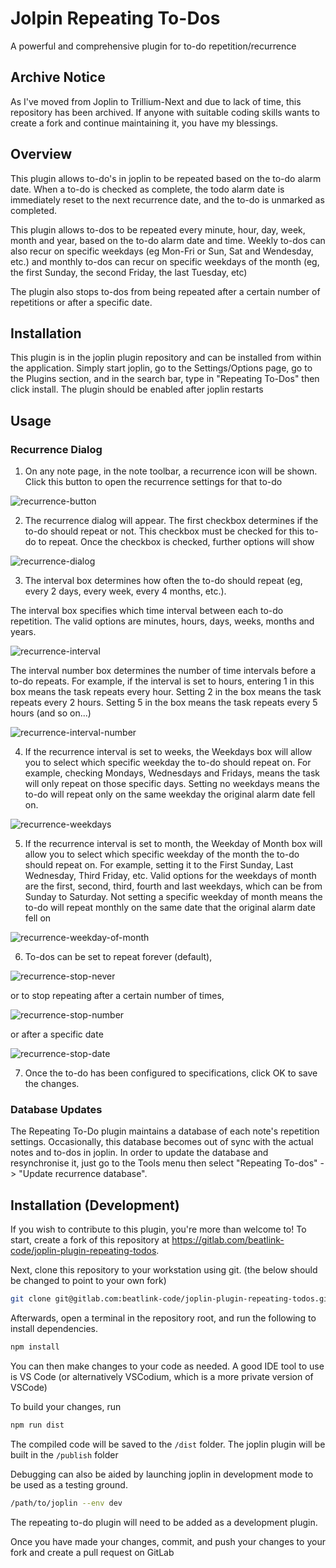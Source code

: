 # Jolpin Repeating To-Dos

A powerful and comprehensive plugin for to-do repetition/recurrence

## Archive Notice
As I've moved from Joplin to Trillium-Next and due to lack of time, this repository has been archived. If anyone with suitable coding skills wants to create a fork and continue maintaining it, you have my blessings. 


## Overview
This plugin allows to-do's in joplin to be repeated based on the to-do alarm date. When a to-do is checked as complete, the todo alarm date is immediately reset to the next recurrence date, and the to-do is unmarked as completed. 

This plugin allows to-dos to be repeated every minute, hour, day, week, month and year, based on the to-do alarm date and time. Weekly to-dos can also recur on specific weekdays (eg Mon-Fri or Sun, Sat and Wendesday, etc.) and monthly to-dos can recur on specific weekdays of the month (eg, the first Sunday, the second Friday, the last Tuesday, etc)

The plugin also stops to-dos from being repeated after a certain number of repetitions or after a specific date.


## Installation
This plugin is in the joplin plugin repository and can be installed from within the application. Simply start joplin, go to the Settings/Options page, go to the Plugins section, and in the search bar, type in "Repeating To-Dos" then click install. The plugin should be enabled after joplin restarts

## Usage

### Recurrence Dialog
1. On any note page, in the note toolbar, a recurrence icon will be shown. Click this button to open the recurrence settings for that to-do

![recurrence-button](./docs/recurrence-button.png)

2. The recurrence dialog will appear. The first checkbox determines if the to-do should repeat or not. This checkbox must be checked for this to-do to repeat. Once the checkbox is checked, further options will show

![recurrence-dialog](docs/recurrence-dialog.png)

3. The interval box determines how often the to-do should repeat (eg, every 2 days, every week, every 4 months, etc.). 

The interval box specifies which time interval between each to-do repetition. The valid options are minutes, hours, days, weeks, months and years.

![recurrence-interval](docs/recurrence-interval.png)

The interval number box determines the number of time intervals before a to-do repeats. For example, if the interval is set to hours, entering 1 in this box means the task repeats every hour. Setting 2 in the box means the task repeats every 2 hours. Setting 5 in the box means the task repeats every 5 hours (and so on...)

![recurrence-interval-number](docs/recurrence-interval-number.png)

4. If the recurrence interval is set to weeks, the Weekdays box will allow you to select which specific weekday the to-do should repeat on. For example, checking Mondays, Wednesdays and Fridays, means the task will only repeat on those specific days. Setting no weekdays means the to-do will repeat only on the same weekday the original alarm date fell on. 

![recurrence-weekdays](docs/recurrence-weekdays.png)

5. If the recurrence interval is set to month, the Weekday of Month box will allow you to select which specific weekday of the month the to-do should repeat on. For example, setting it to the First Sunday, Last Wednesday, Third Friday, etc. Valid options for the weekdays of month are the first, second, third, fourth and last weekdays, which can be from Sunday to Saturday. Not setting a specific weekday of month means the to-do will repeat monthly on the same date that the original alarm date fell on

![recurrence-weekday-of-month](docs/recurrence-weekday-of-month.png)

6. To-dos can be set to repeat forever (default), 

![recurrence-stop-never](docs/recurrence-stop-never.png)

or to stop repeating after a certain number of times, 

![recurrence-stop-number](docs/recurrence-stop-number.png)

or after a specific date

![recurrence-stop-date](docs/recurrence-stop-date.png)

7. Once the to-do has been configured to specifications, click OK to save the changes. 

### Database Updates

The Repeating To-Do plugin maintains a database of each note's repetition settings. Occasionally, this database becomes out of sync with the actual notes and to-dos in joplin. In order to update the database and resynchronise it, just go to the Tools menu then select "Repeating To-dos" -> "Update recurrence database". 

## Installation (Development)
If you wish to contribute to this plugin, you're more than welcome to! To start, create a fork of this repository at https://gitlab.com/beatlink-code/joplin-plugin-repeating-todos.

Next, clone this repository to your workstation using git. (the below should be changed to point to your own fork)

```bash
git clone git@gitlab.com:beatlink-code/joplin-plugin-repeating-todos.git
```

Afterwards, open a terminal in the repository root, and run the following to install dependencies. 

```bash
npm install
```

You can then make changes to your code as needed. A good IDE tool to use is VS Code (or alternatively VSCodium, which is a more private version of VSCode)

To build your changes, run

```bash
npm run dist
```

The compiled code will be saved to the `/dist` folder. The joplin plugin will be built in the `/publish` folder

Debugging can also be aided by launching joplin in development mode to be used as a testing ground. 

```bash
/path/to/joplin --env dev
```

The repeating to-do plugin will need to be added as a development plugin. 

Once you have made your changes, commit, and push your changes to your fork and create a pull request on GitLab

